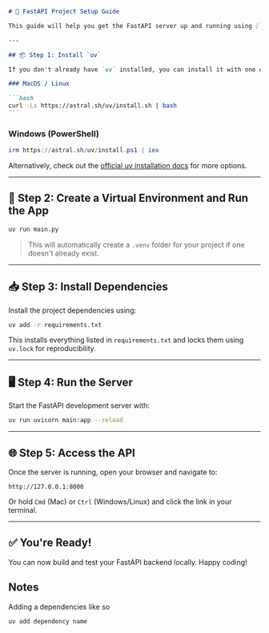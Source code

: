 ````markdown
# 🚀 FastAPI Project Setup Guide

This guide will help you get the FastAPI server up and running using [`uv`](https://github.com/astral-sh/uv), a modern Python package manager and runtime.

---

## 📦 Step 1: Install `uv`

If you don't already have `uv` installed, you can install it with one of the following methods:

### MacOS / Linux

```bash
curl -Ls https://astral.sh/uv/install.sh | bash
```
````

### Windows (PowerShell)

```powershell
irm https://astral.sh/uv/install.ps1 | iex
```

Alternatively, check out the [official uv installation docs](https://github.com/astral-sh/uv#installation) for more options.

---

## 🧪 Step 2: Create a Virtual Environment and Run the App

```bash
uv run main.py
```

> This will automatically create a `.venv` folder for your project if one doesn't already exist.

---

## 📥 Step 3: Install Dependencies

Install the project dependencies using:

```bash
uv add -r requirements.txt
```

This installs everything listed in `requirements.txt` and locks them using `uv.lock` for reproducibility.

---

## 🖥️ Step 4: Run the Server

Start the FastAPI development server with:

```bash
uv run uvicorn main:app --reload
```

---

## 🌐 Step 5: Access the API

Once the server is running, open your browser and navigate to:

```
http://127.0.0.1:8000
```

Or hold `Cmd` (Mac) or `Ctrl` (Windows/Linux) and click the link in your terminal.

---

## ✅ You're Ready!

You can now build and test your FastAPI backend locally. Happy coding!

## Notes

Adding a dependencies like so

```
uv add dependency name

```
